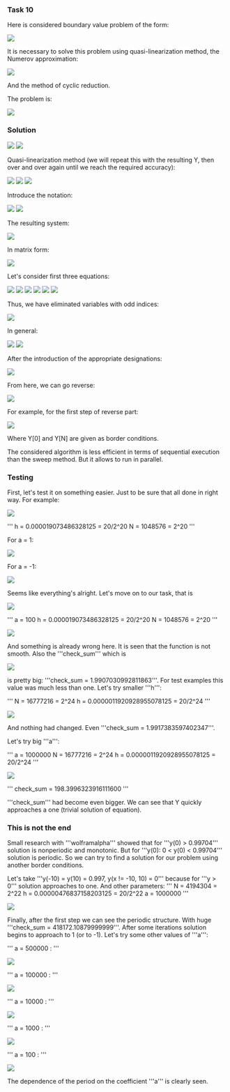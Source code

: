 ### Task 10

Here is considered boundary value problem of the form:

<img src="https://raw.githubusercontent.com/ilkoch008/OpenMP_tasks/master/task10/misc/Screenshot_1.png" width="">

It is necessary to solve this problem using quasi-linearization method, the Numerov approximation:

<img src="https://raw.githubusercontent.com/ilkoch008/OpenMP_tasks/master/task10/misc/Screenshot_2.png" width="">

And the method of cyclic reduction. 

The problem is: 

<img src="https://raw.githubusercontent.com/ilkoch008/OpenMP_tasks/master/task10/misc/Screenshot_3.png" width="">

### Solution

<img src="https://raw.githubusercontent.com/ilkoch008/OpenMP_tasks/master/task10/misc/Screenshot_4.png" width="">

<img src="https://raw.githubusercontent.com/ilkoch008/OpenMP_tasks/master/task10/misc/Screenshot_5.png" width="">

Quasi-linearization method (we will repeat this with the resulting Y, then over and over again until we reach the required accuracy):

<img src="https://raw.githubusercontent.com/ilkoch008/OpenMP_tasks/master/task10/misc/Screenshot_6.png" width="">

<img src="https://raw.githubusercontent.com/ilkoch008/OpenMP_tasks/master/task10/misc/Screenshot_7.png" width="">

<img src="https://raw.githubusercontent.com/ilkoch008/OpenMP_tasks/master/task10/misc/Screenshot_8.png" width="">

Introduce the notation:

<img src="https://raw.githubusercontent.com/ilkoch008/OpenMP_tasks/master/task10/misc/Screenshot_9.png" width="">

<img src="https://raw.githubusercontent.com/ilkoch008/OpenMP_tasks/master/task10/misc/Screenshot_10.png" width="">

The resulting system:

<img src="https://raw.githubusercontent.com/ilkoch008/OpenMP_tasks/master/task10/misc/Screenshot_11.png" width="">

In matrix form:

<img src="https://raw.githubusercontent.com/ilkoch008/OpenMP_tasks/master/task10/misc/Screenshot_12.png" width="">

Let's consider first three equations:

<img src="https://raw.githubusercontent.com/ilkoch008/OpenMP_tasks/master/task10/misc/Screenshot_13.png" width="">

<img src="https://raw.githubusercontent.com/ilkoch008/OpenMP_tasks/master/task10/misc/Screenshot_14.png" width="">

<img src="https://raw.githubusercontent.com/ilkoch008/OpenMP_tasks/master/task10/misc/Screenshot_15.png" width="">

<img src="https://raw.githubusercontent.com/ilkoch008/OpenMP_tasks/master/task10/misc/Screenshot_16.png" width="">

<img src="https://raw.githubusercontent.com/ilkoch008/OpenMP_tasks/master/task10/misc/Screenshot_17.png" width="">

<img src="https://raw.githubusercontent.com/ilkoch008/OpenMP_tasks/master/task10/misc/Screenshot_18.png" width="">

Thus, we have eliminated variables with odd indices:

<img src="https://raw.githubusercontent.com/ilkoch008/OpenMP_tasks/master/task10/misc/Screenshot_19.png" width="">

In general:

<img src="https://raw.githubusercontent.com/ilkoch008/OpenMP_tasks/master/task10/misc/Screenshot_20.png" width="">

<img src="https://raw.githubusercontent.com/ilkoch008/OpenMP_tasks/master/task10/misc/Screenshot_21.png" width="">

After the introduction of the appropriate designations:

<img src="https://raw.githubusercontent.com/ilkoch008/OpenMP_tasks/master/task10/misc/Screenshot_22.png" width="">

From here, we can go reverse:

<img src="https://raw.githubusercontent.com/ilkoch008/OpenMP_tasks/master/task10/misc/Screenshot_23.png" width="">

For example, for the first step of reverse part:

<img src="https://raw.githubusercontent.com/ilkoch008/OpenMP_tasks/master/task10/misc/Screenshot_24.png" width="">

Where Y[0] and Y[N] are given as border conditions.

The considered algorithm is less efficient in terms of sequential execution than the sweep method.
But it allows to run in parallel.

### Testing

First, let's test it on something easier. Just to be sure that all done in right way. For example:

<img src="https://raw.githubusercontent.com/ilkoch008/OpenMP_tasks/master/task10/misc/Screenshot_25.png" width="">

'''
h = 0.000019073486328125 = 20/2^20
N = 1048576 = 2^20
'''

For a = 1:

<img src="https://raw.githubusercontent.com/ilkoch008/OpenMP_tasks/master/task10/misc/Screenshot_26.png" width="">

For a = -1:

<img src="https://raw.githubusercontent.com/ilkoch008/OpenMP_tasks/master/task10/misc/Screenshot_27.png" width="">

Seems like everything's alright. Let's move on to our task, that is 

<img src="https://raw.githubusercontent.com/ilkoch008/OpenMP_tasks/master/task10/misc/Screenshot_3.png" width="">

'''
a = 100
h = 0.000019073486328125 = 20/2^20
N = 1048576 = 2^20
'''

<img src="https://raw.githubusercontent.com/ilkoch008/OpenMP_tasks/master/task10/misc/Screenshot_28.png" width="">

And something is already wrong here. It is seen that the function is not smooth. Also the '''check_sum''' which is 

<img src="https://raw.githubusercontent.com/ilkoch008/OpenMP_tasks/master/task10/misc/Screenshot_29.png" width="">

is pretty big: '''check_sum = 1.9907030992811863'''. For test examples this value was much less than one. Let's try smaller '''h''':

'''
N = 16777216 = 2^24
h = 0.0000011920928955078125 = 20/2^24
'''

<img src="https://raw.githubusercontent.com/ilkoch008/OpenMP_tasks/master/task10/misc/Screenshot_30.png" width="">

And nothing had changed. Even '''check_sum = 1.9917383597402347'''.

Let's try big '''a''':

'''
a = 1000000
N = 16777216 = 2^24
h = 0.0000011920928955078125 = 20/2^24
'''

<img src="https://raw.githubusercontent.com/ilkoch008/OpenMP_tasks/master/task10/misc/Screenshot_31.png" width="">

'''
check_sum = 198.3996323916111600
'''

'''check_sum''' had become even bigger. We can see that Y quickly approaches a one (trivial solution of equation).

### This is not the end

Small research with '''wolframalpha''' showed that for '''y(0) > 0.99704''' solution is nonperiodic and monotonic. But for '''y(0): 0 < y(0) < 0.99704''' solution is periodic. So we can try to find a solution for our problem using another border conditions.

Let's take '''y(-10) = y(10) = 0.997, y(x != -10, 10) = 0''' because for '''y > 0''' solution approaches to one. And other parameters:
'''
N = 4194304 = 2^22
h = 0.00000476837158203125 = 20/2^22
a = 1000000
'''

<img src="https://raw.githubusercontent.com/ilkoch008/OpenMP_tasks/master/task10/misc/Screenshot_32.png" width="">

Finally, after the first step we can see the periodic structure. With huge '''check_sum = 418172.10879999999'''. After some iterations solution begins to approach to 1 (or to -1). Let's try some other values of '''a''':

'''
a = 500000 :
'''

<img src="https://raw.githubusercontent.com/ilkoch008/OpenMP_tasks/master/task10/misc/Screenshot_33.png" width="">

'''
a = 100000 :
'''

<img src="https://raw.githubusercontent.com/ilkoch008/OpenMP_tasks/master/task10/misc/Screenshot_34.png" width="">

'''
a = 10000 :
'''

<img src="https://raw.githubusercontent.com/ilkoch008/OpenMP_tasks/master/task10/misc/Screenshot_35.png" width="">

'''
a = 1000 :
'''

<img src="https://raw.githubusercontent.com/ilkoch008/OpenMP_tasks/master/task10/misc/Screenshot_36.png" width="">

'''
a = 100 :
'''

<img src="https://raw.githubusercontent.com/ilkoch008/OpenMP_tasks/master/task10/misc/Screenshot_37.png" width="">

The dependence of the period on the coefficient '''a''' is clearly seen.
